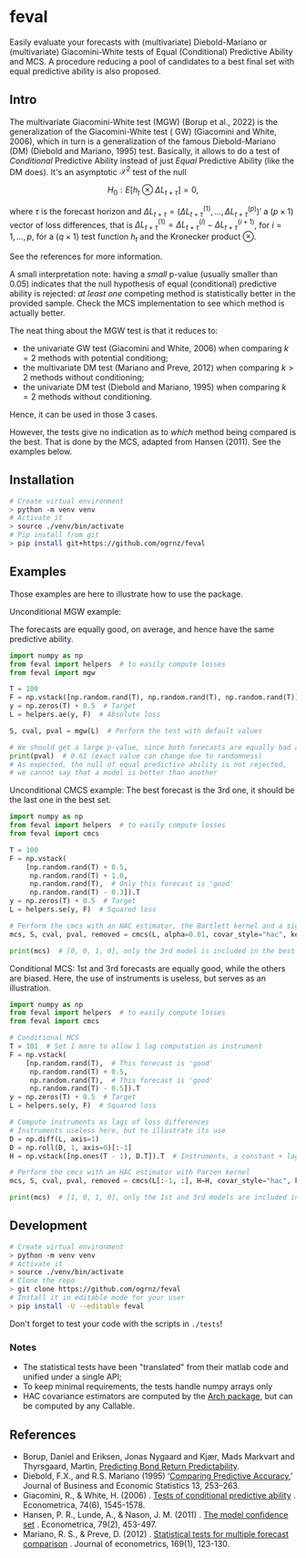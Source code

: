 # feval

Easily evaluate your forecasts with (multivariate) Diebold-Mariano or (multivariate) Giacomini-White tests of Equal
(Conditional) Predictive Ability and MCS. A procedure reducing a pool of candidates to a best final set with equal
predictive ability is also proposed.

## Intro

The multivariate Giacomini-White test (MGW) (Borup et al., 2022) is the generalization of the Giacomini-White test (
GW) (Giacomini and White, 2006), which in turn is a generalization of the famous Diebold-Mariano (DM) (Diebold and
Mariano, 1995) test. Basically, it allows to do a test of *Conditional* Predictive Ability instead of just *Equal*
Predictive Ability (like the DM does). It's an asymptotic $\mathcal{X}^2$ test of the null

```math
H_0: E[h_t \otimes \Delta L_{t + \tau}] = 0,
```

where $\tau$ is the forecast horizon and
$\Delta L_{t + \tau} = (\Delta L_{t + \tau}^{(1)}, \dots, \Delta L_{t + \tau}^{(p)})'$ a $(p \times 1)$ vector of
loss differences, that is $\Delta L_{t + \tau}^{(1)} = \Delta L_{t + \tau}^{(i)} - \Delta L_{t + \tau}^{(i + 1)}$, for
$i = 1, \dots, p$, for a $(q \times 1)$ test function $h_t$ and the Kronecker product $\otimes$.

See the references for more information.

A small interpretation note: having a *small* p-value (usually smaller than $0.05$) indicates that the null hypothesis
of equal (conditional) predictive ability is rejected: *at least one* competing method is statistically better in the
provided sample. Check the MCS implementation to see which method is actually better.

The neat thing about the MGW test is that it reduces to:

- the univariate GW test (Giacomini and White, 2006) when comparing $k = 2$ methods with potential conditiong;
- the multivariate DM test (Mariano and Preve, 2012) when comparing $k > 2$ methods without conditioning;
- the univariate DM test (Diebold and Mariano, 1995) when comparing $k = 2$ methods without conditioning.

Hence, it can be used in those 3 cases.

However, the tests give no indication as to *which* method being compared is the best. That is done by the MCS, adapted
from Hansen (2011). See the examples below.

## Installation

```bash
# Create virtual environment
> python -m venv venv
# Activate it
> source ./venv/bin/activate
# Pip install from git
> pip install git+https://github.com/ogrnz/feval
```

## Examples

Those examples are here to illustrate how to use the package.

Unconditional MGW example:

The forecasts are equally good, on average, and hence have the same predictive ability.

```python
import numpy as np
from feval import helpers  # to easily compute losses
from feval import mgw

T = 100
F = np.vstack([np.random.rand(T), np.random.rand(T), np.random.rand(T)]).T  # random uniform forecasts [0,1)
y = np.zeros(T) + 0.5  # Target
L = helpers.ae(y, F)  # Absolute loss

S, cval, pval = mgw(L)  # Perform the test with default values

# We should get a large p-value, since both forecasts are equally bad at predicting y
print(pval)  # 0.61 (exact value can change due to randomness)
# As expected, the null of equal predictive ability is not rejected, 
# we cannot say that a model is better than another
```

Unconditional CMCS example:
The best forecast is the 3rd one, it should be the last one in the best set.

```python
import numpy as np
from feval import helpers  # to easily compute losses
from feval import cmcs

T = 100
F = np.vstack(
    [np.random.rand(T) + 0.5,
     np.random.rand(T) + 1.0,
     np.random.rand(T),  # Only this forecast is 'good'
     np.random.rand(T) - 0.3]).T
y = np.zeros(T) + 0.5  # Target
L = helpers.se(y, F)  # Squared loss

# Perform the cmcs with an HAC estimator, the Bartlett kernel and a significance level of 0.01
mcs, S, cval, pval, removed = cmcs(L, alpha=0.01, covar_style="hac", kernel="Bartlett")

print(mcs)  # [0, 0, 1, 0], only the 3rd model is included in the best set
```

Conditional MCS:
1st and 3rd forecasts are equally good, while the others are biased. Here, the use of instruments is useless, but serves
as an illustration.

```python
import numpy as np
from feval import helpers  # to easily compute losses
from feval import cmcs

# Conditional MCS
T = 101  # Set 1 more to allow 1 lag computation as instrument
F = np.vstack(
    [np.random.rand(T),  # This forecast is 'good'
     np.random.rand(T) + 0.5,
     np.random.rand(T),  # This forecast is 'good'
     np.random.rand(T) - 0.5]).T
y = np.zeros(T) + 0.5  # Target
L = helpers.se(y, F)  # Squared loss

# Compute instruments as lags of loss differences
# Instruments useless here, but to illustrate its use
D = np.diff(L, axis=1)
D = np.roll(D, 1, axis=0)[:-1]
H = np.vstack([np.ones(T - 1), D.T]).T  # Instruments, a constant + lags of loss differences

# Perform the cmcs with an HAC estimator with Parzen kernel
mcs, S, cval, pval, removed = cmcs(L[:-1, :], H=H, covar_style="hac", kernel="Parzen")

print(mcs)  # [1, 0, 1, 0], only the 1st and 3rd models are included in the best set
```

## Development

```bash
# Create virtual environment
> python -m venv venv
# Activate it
> source ./venv/bin/activate
# Clone the repo
> git clone https://github.com/ogrnz/feval
# Install it in editable mode for your user
> pip install -U --editable feval
```

Don't forget to test your code with the scripts in `./tests`!

### Notes

- The statistical tests have been "translated" from their matlab code and unified under a single API;
- To keep minimal requirements, the tests handle numpy arrays only
- HAC covariance estimators are computed by
  the [Arch package](https://arch.readthedocs.io/en/latest/covariance/covariance.html), but can be computed by any
  Callable.

## References

- Borup, Daniel and Eriksen, Jonas Nygaard and Kjær, Mads Markvart and Thyrsgaard, Martin,
  [Predicting Bond Return Predictability](http://dx.doi.org/10.2139/ssrn.3513340).
- Diebold, F.X., and R.S. Mariano (1995)
  ‘[Comparing Predictive Accuracy](https://www.tandfonline.com/doi/abs/10.1198/073500102753410444?journalCode=ubes20),’
  Journal
  of Business and Economic Statistics 13, 253–263.
- Giacomini, R., & White, H. (2006)
  . [Tests of conditional predictive ability](https://onlinelibrary.wiley.com/doi/pdf/10.1111/j.1468-0262.2006.00718.x?casa_token=v5yp0mfNHWsAAAAA:_QfioyU_tyBuN-lU_IXcyb3yizOxA7KSMhhA94wNwokFJj5jAHgnsgXVsClT3_5MdqMK0NJPEt4TxBnN)
  .
  Econometrica, 74(6), 1545-1578.
- Hansen, P. R., Lunde, A., & Nason, J. M. (2011)
  . [The model confidence set](https://onlinelibrary.wiley.com/doi/pdf/10.3982/ECTA5771?casa_token=W_wNjvfGBEkAAAAA:EGQ4b2xpaI-S_6ALXL8F60Pg2FR42wxa4IpJ0p2RAIhAl26elh3K40qI7Xki4F7Zlyr1SLam5ag0iPdb)
  . Econometrica, 79(2), 453-497.
- Mariano, R. S., & Preve, D. (2012)
  . [Statistical tests for multiple forecast comparison](https://ink.library.smu.edu.sg/cgi/viewcontent.cgi?article=3330&context=soe_research)
  .
  Journal of econometrics, 169(1), 123-130.

